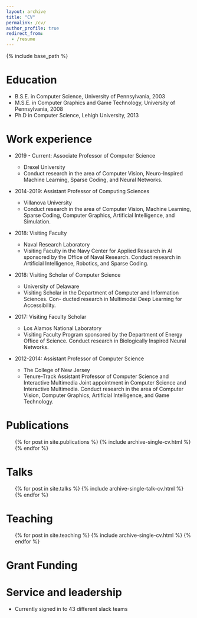 ```yaml
---
layout: archive
title: "CV"
permalink: /cv/
author_profile: true
redirect_from:
  - /resume
---
```


{% include base_path %}

Education
======
* B.S.E. in Computer Science,  University of Pennsylvania, 2003
* M.S.E. in Computer Graphics and Game Technology, University of Pennsylvania, 2008
* Ph.D in Computer Science, Lehigh University, 2013

Work experience
======
* 2019 - Current: Associate Professor of Computer Science
  * Drexel University
  * Conduct research in the area of Computer Vision, Neuro-Inspired Machine Learning, Sparse Coding, and Neural Networks. 

* 2014-2019: Assistant Professor of Computing Sciences
  * Villanova University
  * Conduct research in the area of Computer Vision, Machine Learning, Sparse Coding, Computer Graphics, Artificial Intelligence, and Simulation. 
  
* 2018: Visiting Faculty 
  * Naval Research Laboratory 
  * Visiting Faculty in the Navy Center for Applied Research in AI sponsored by the Office of Naval Research. Conduct research in Artificial Intelligence, Robotics, and Sparse Coding.
 
* 2018: Visiting Scholar of Computer Science 
  * University of Delaware
  * Visiting Scholar in the Department of Computer and Information Sciences. Con- ducted research in Multimodal Deep Learning for Accessibility.

* 2017: Visiting Faculty Scholar  
  * Los Alamos National Laboratory
  * Visiting Faculty Program sponsored by the Department of Energy Office of Science. Conduct research in Biologically Inspired Neural Networks.

* 2012-2014: Assistant Professor of Computer Science  
  * The College of New Jersey
  * Tenure-Track Assistant Professor of Computer Science and Interactive Multimedia Joint appointment in Computer Science and Interactive Multimedia. Conduct research in the area of Computer Vision, Computer Graphics, Artificial Intelligence, and Game Technology.


Publications
======
  <ul>{% for post in site.publications %}
    {% include archive-single-cv.html %}
  {% endfor %}</ul>
  
Talks
======
  <ul>{% for post in site.talks %}
    {% include archive-single-talk-cv.html %}
  {% endfor %}</ul>
  
Teaching
======
  <ul>{% for post in site.teaching %}
    {% include archive-single-cv.html %}
  {% endfor %}</ul>

Grant Funding
======
  
Service and leadership
======
* Currently signed in to 43 different slack teams
